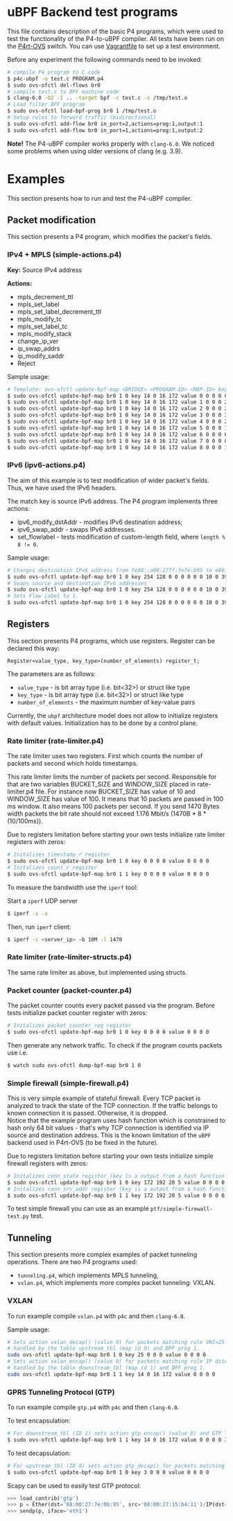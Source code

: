 # uBPF Backend test programs

This file contains description of the basic P4 programs, which were used to test the functionality of the P4-to-uBPF compiler.
All tests have been run on the [P4rt-OVS](https://github.com/Orange-OpenSource/p4rt-ovs) switch.
You can use [Vagrantfile](../tests/environment/Vagrantfile) to set up a test environment.

Before any experiment the following commands need to be invoked:

```bash
# compile P4 program to C code
$ p4c-ubpf -o test.c PROGRAM.p4 
$ sudo ovs-ofctl del-flows br0
# compile test.c to BPF machine code
$ clang-6.0 -O2 -I .. -target bpf -c test.c -o /tmp/test.o
# Load filter BPF program
$ sudo ovs-ofctl load-bpf-prog br0 1 /tmp/test.o
# Setup rules to forward traffic (bidirectional)
$ sudo ovs-ofctl add-flow br0 in_port=2,actions=prog:1,output:1
$ sudo ovs-ofctl add-flow br0 in_port=1,actions=prog:1,output:2
```

**Note!** The P4-uBPF compiler works properly with `clang-6.0`. We noticed some problems when using older versions of clang (e.g. 3.9).

# Examples

This section presents how to run and test the P4-uBPF compiler. 

## Packet modification

This section presents a P4 program, which modifies the packet's fields.

### IPv4 + MPLS (simple-actions.p4)

**Key:** Source IPv4 address

**Actions:**

* mpls_decrement_ttl
* mpls_set_label 
* mpls_set_label_decrement_ttl
* mpls_modify_tc
* mpls_set_label_tc
* mpls_modify_stack
* change_ip_ver
* ip_swap_addrs
* ip_modify_saddr 
* Reject

Sample usage:

```bash
# Template: ovs-ofctl update-bpf-map <BRIDGE> <PROGRAM-ID> <MAP-ID> key <KEY-DATA> value <VALUE-DATA>
$ sudo ovs-ofctl update-bpf-map br0 1 0 key 14 0 16 172 value 0 0 0 0 0 0 0 0 0 0 0 0 # decrements MPLS TTL
$ sudo ovs-ofctl update-bpf-map br0 1 0 key 14 0 16 172 value 1 0 0 0 24 0 0 0 0 0 0 0 # sets MPLS label to 24
$ sudo ovs-ofctl update-bpf-map br0 1 0 key 14 0 16 172 value 2 0 0 0 24 0 0 0 0 0 0 0 # sets MPLS label to 24 and decrements TTL
$ sudo ovs-ofctl update-bpf-map br0 1 0 key 14 0 16 172 value 3 0 0 0 3 0 0 0 0 0 0 0 # modifies MPLS TC (set value to 3)
$ sudo ovs-ofctl update-bpf-map br0 1 0 key 14 0 16 172 value 4 0 0 0 24 0 0 0 1 0 0 0 # sets MPLS label to 24 and TC to 1
$ sudo ovs-ofctl update-bpf-map br0 1 0 key 14 0 16 172 value 5 0 0 0 1 0 0 0 0 0 0 0 # modifies stack value of MPLS header
$ sudo ovs-ofctl update-bpf-map br0 1 0 key 14 0 16 172 value 6 0 0 0 6 0 0 0 0 0 0 0 # changes IP version to 6.
$ sudo ovs-ofctl update-bpf-map br0 1 0 key 14 0 16 172 value 7 0 0 0 0 0 0 0 0 0 0 0 # swaps IP addresses
$ sudo ovs-ofctl update-bpf-map br0 1 0 key 14 0 16 172 value 8 0 0 0 1 0 16 172 0 0 0 0 # sets source IP address to 172.16.0.1
```

### IPv6 (ipv6-actions.p4)

The aim of this example is to test modification of wider packet's fields. Thus, we have used the IPv6 headers.

The match key is source IPv6 address. The P4 program implements three actions:

* ipv6_modify_dstAddr - modifies IPv6 destination address;
* ipv6_swap_addr - swaps IPv6 addresses.
* set_flowlabel - tests modification of custom-length field, where `length % 8 != 0`.

Sample usage:
```bash
# Changes destination IPv6 address from fe80::a00:27ff:fe7e:b95 to e00::: (simple, random value)
$ sudo ovs-ofctl update-bpf-map br0 1 0 key 254 128 0 0 0 0 0 0 10 0 39 255 254 21 180 17 value 0 0 0 0 14 0 0 0 0 0 0 0 0 0 0 0 0 0 0 0
# Swaps source and destination IPv6 addresses
$ sudo ovs-ofctl update-bpf-map br0 1 0 key 254 128 0 0 0 0 0 0 10 0 39 255 254 21 180 17 value 1 0 0 0 0 0 0 0 0 0 0 0 0 0 0 0 0 0 0 0
# Sets Flow Label to 1.
$ sudo ovs-ofctl update-bpf-map br0 1 0 key 254 128 0 0 0 0 0 0 10 0 39 255 254 21 180 17 value 2 0 0 0 1 0 0 0 0 0 0 0 0 0 0 0 0 0 0 0
```

## Registers

This section presents P4 programs, which use registers. Register can be declared this way:
  
`Register<value_type, key_type>(number_of_elements) register_t;`  

The parameters are as follows:

- `value_type` - is bit array type (i.e. bit<32>) or struct like type  
- `key_type` - is bit array type (i.e. bit<32>) or struct like type  
- `number_of_elements` - the maximum number of key-value pairs

Currently, the `ubpf` architecture model does not allow to initialize registers with default values. 
Initialization has to be done by a control plane. 

### Rate limiter (rate-limiter.p4)

The rate limiter uses two registers. First which counts the number of packets and second which holds timestamps.

This rate limiter limits the number of packets per second. 
Responsible for that are two variables BUCKET_SIZE and WINDOW_SIZE placed in rate-limiter.p4 file. 
For instance now BUCKET_SIZE has value of 10 and WINDOW_SIZE has value of 100. 
It means that 10 packets are passed in 100 ms window. It also means 100 packets per second. 
If you send 1470 Bytes width packets the bit rate should not exceed 1.176 Mbit/s (1470B * 8 * (10/100ms)).

Due to registers limitation before starting your own tests initialize rate limiter registers with zeros:

```bash
# Initalizes timestamp_r register
$ sudo ovs-ofctl update-bpf-map br0 1 0 key 0 0 0 0 value 0 0 0 0
# Initalizes count_r register
$ sudo ovs-ofctl update-bpf-map br0 1 1 key 0 0 0 0 value 0 0 0 0
```

To measure the bandwidth use the `iperf` tool:  
  
Start a `iperf` UDP server

```bash
$ iperf -s -u
```

Then, run `iperf` client:

```bash
$ iperf -c <server_ip> -b 10M -l 1470
```

### Rate limiter (rate-limiter-structs.p4)

The same rate limiter as above, but implemented using structs.  

### Packet counter (packet-counter.p4)

The packet counter counts every packet passed via the program.
Before tests initialize packet counter register with zeros:  

```bash
# Initalizes packet_counter_reg register
$ sudo ovs-ofctl update-bpf-map br0 1 0 key 0 0 0 0 value 0 0 0 0
```

Then generate any network traffic. To check if the program counts packets use i.e.  

```bash
$ watch sudo ovs-ofctl dump-bpf-map br0 1 0
```

### Simple firewall (simple-firewall.p4)

This is very simple example of stateful firewall. Every TCP packet is analyzed to track the state of the TCP connection. 
If the traffic belongs to known connection it is passed. Otherwise, it is dropped.  
Notice that the example program uses hash function which is constrained to hash only 64 bit values - that's why TCP connection is identified via IP source and destination address. 
This is the known limitation of the `uBPF` backend used in P4rt-OVS (to be fixed in the future).
                        
Due to registers limitation before starting your own tests initialize simple firewall registers with zeros:

```bash
# Initalizes conn_state register (key is a output from a hash function for client(192.168.1.10) and server (192.168.1.1))
$ sudo ovs-ofctl update-bpf-map br0 1 0 key 172 192 20 5 value 0 0 0 0
# Initalizes conn_srv_addr register (key is a output from a hash function for client(192.168.1.10) and server (192.168.1.1))
$ sudo ovs-ofctl update-bpf-map br0 1 1 key 172 192 20 5 value 0 0 0 0
```  

To test simple firewall you can use as an example `ptf/simple-firewall-test.py` test.

## Tunneling

This section presents more complex examples of packet tunneling operations. There are two P4 programs used:

* `tunneling.p4`, which implements MPLS tunneling,
* `vxlan.p4`, which implements more complex packet tunneling: VXLAN.

### VXLAN

To run example compile `vxlan.p4` with `p4c` and then `clang-6.0`. 

Sample usage:

```bash
# Sets action vxlan_decap() (value 0) for packets matching rule VNI=25 (key 25) 
# handled by the table upstream_tbl (map id 0) and BPF prog 1.
sudo ovs-ofctl update-bpf-map br0 1 0 key 25 0 0 0 value 0 0 0 0
# Sets action vxlan_encap() (value 0) for packets matching rule IP dstAddr=172.16.0.14 (key 14 0 16 172) 
# handled by the table downstream_tbl (map id 1) and BPF prog 1.
sudo ovs-ofctl update-bpf-map br0 1 1 key 14 0 16 172 value 0 0 0 0
```

### GPRS Tunneling Protocol (GTP)

To run example compile `gtp.p4` with `p4c` and then `clang-6.0`. 

To test encapsulation:

```bash
# For downstream_tbl (ID 1) sets action gtp_encap() (value 0) and GTP TEID=3 for packets with destination IP address 172.16.0.14.
$ sudo ovs-ofctl update-bpf-map br0 1 1 key 14 0 16 172 value 0 0 0 0 3 0 0 0
```

To test decapsulation:

```bash
# For upstream_tbl (ID 0) sets action gtp_decap() for packets matching GTP TEID=3.
$ sudo ovs-ofctl update-bpf-map br0 1 0 key 3 0 0 0 value 0 0 0 0
```

Scapy can be used to easily test GTP protocol:

```python
>>> load_contrib('gtp')
>>> p = Ether(dst='08:00:27:7e:0b:95', src='08:00:27:15:b4:11')/IP(dst='172.16.0.14', src='172.16.0.12')/UDP(sport=2152,dport=2152)/GTPHeader(teid=3)/IP(dst='172.16.0.14', src='172.16.0.12')/ICMP()
>>> sendp(p, iface='eth1')
```

